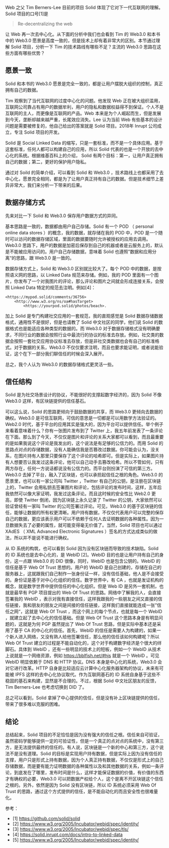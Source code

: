 Web 之父 Tim Berners-Lee 目前的项目 Solid 体现了它对下一代互联网的理解。Solid 项目的口号[1]是 

> Re-decentralizing the web 

让 Web 再一次去中心化。从下面的分析中我们也会看到 Tim 的 Web3.0 和本书中的 Web3.0 愿景是高度一致的，但是技术上却有着非常大的区别。本节通过理解 Solid 项目，分析一下 Tim 的技术路线有哪些不足？主流的 Web3.0 思路在这些方面有哪些优势？

## 愿景一致

Solid 和本书的 Web3.0 愿景是完全一致的，都是让用户摆脱大组织的控制，真正拥有自己的数据。

Tim 观察到了当代互联网的过度中心化的问题。他发现 Web 正在被大组织滥用，互联网公司靠占有用户的数据牟利，用户的隐私和数据权益得不到保证。个人不是互联网的主人，而更像是互联网的产品。Web 本来是为个人崛起而生，但是发展到今天，垄断却越来越严重，长尾效应消失。Lee 认为当前 Web 有些基本的设计问题是需要被修复的，他自己给出的答案就是 Solid 项目。2018年 Inrupt 公司成立，专注 Solid 项目的开发。

Solid 是 Social Linked Data 的缩写，只是一套标准，而不是一个具体应用。基于这套标准，任何人都可以构建自己的应用，所以 Solid 代表的也是一个开放的去中心化的系统。根据维基百科上的介绍， Solid 有两个目标：第一，让用户真正拥有自己的数据；第二，更好的保护用户隐私。

通过对 Soild 的简单介绍，可以看到 Solid 和 Web3.0 ，技术路线上也都采用了去中心化，愿景完全相同，都是为了让用户真正持有自己的数据。但是技术细节上差异非常大，我们来分析一下带来的后果。

## 数据存储方式

先来对比一下 Solid 和 Web3.0 保存用户数据方式的异同。

基本思路是一致的，数据都由用户自己存储。Solid 有一个 POD （ personal online data stores ）的概念，我的数据，就存储在我的 POD 中，POD 是一个随时可以访问的数据存储区域，里面的数据要随时允许被授权的应用去调用。Web3.0 思路下，用户的数据是加密后保存到自己的机器或者是云服务上的，默认是不能被应用访问的。用户自己存储数据，意味着 Solid 也遵照”数据和应用分离“的思路，跟 Web3.0 是一致的。

数据存储方式上，Solid 和 Web3.0 区别就比较大了。每个 POD 中的数据，是按照语义网的思路，以 Linked Data 规范来存储。例如，我的 POD 里面有一个图片，你发布了一个对我图片的评论，那么评论和图片之间就会形成连接关系，会按照 Linked Data 特定的规范去注明。例如[4]：

```
<https://mypod.solid/comments/36756>
    <http://www.w3.org/ns/oa#hasTarget>
        <https://yourpod.solid/photos/beach>.
```

加上 Solid 是专门构建社交应用的一套规范，我的直观感觉是 Solid 数据存储数据格式，通用性不是很好，但是也请教了 Solid 中文社区的同学，他们说 Solid 的数据格式也是能适应各种类型的数据的。而 Web3.0 对于数据存储格式没有明确要求，不同行业的数据会按照行业中最流行的协议的标准去存放。例如，社交类的数据会按照一套社交应用协议标准去存放，但是非社交类数据也会有自己的标准格式。对于数据的关系，Web3.0 不仅仅要求注明，而且也要求能证明，或者说能验证，这个在下一部分我们聊信任的时候会深入展开。

总之，我个人认为 Web3.0 的数据存储格式更灵活一些。

## 信任结构

Solid 是为社交场景设计的协议，不能很好的支撑起数字经济的，因为 Solid 不像 Web3.0 这样，有区块链提供的信任基石。

可以这么说，Soild 的思路更倾向于鼓励数据的共享，而 Web3.0 更倾向去数据的确权。Web3.0 是可信互联网，可信的意思是一切都是可以用数学方法验证的。Web2.0 时代，基于平台的应用其实是强大的，因为平台可以提供信任。举个例子来看着意味着什么？你有一张图片发布到了 Twitter 上，我五年前发表了一条评论在下面。那么到了今天，不仅仅是图片和评论的关系大家都可以看到，而且最重要的是如果我说这个评论是我发出的，这个说法是有足够的公信力的。而用 Solid 的思路点对点的存储数据，没有人能确信我是否篡改过数据。你可能会认为，没关系，在图片持有人那里只要保存了这个评论的哈希即可。但是实际上，如果图片持有人想要否认我发过这条评论，他可以自己动手去篡改哈希。所以不管如何，只有两方存在，任何一方说话都说没有公信力的。而平台则扮演了可信的第三方。Web3.0 去掉了平台，融入了区块链，也可以承担起信任之根的角色。Web3.0 的愿景里，也可以有一家公司叫 Twitter ，Twitter 有自己的公钥，是注册在区块链上的，Twitter 会用私钥去签署图片和评论，包括评论的发布时间，这样，五年后我依然可以像大家证明，我发过这条评论。而且这时候的安全性比 Web2.0 更高，即使 Twitter 倒闭，因为区块链上永久记录了 Twitter 的公钥，大家依然可以验证曾经有一家叫 Twitter 的公司签署过评论。可见，Web3.0 的基于区块链的信任，能够让数据的所有权更清晰。用户持有数据，不仅仅代表用户可以完整的保存自己的数据，更应该表示用户可以不依赖于任何人去证明数据的各种属性。因为一旦数据失去了必要的属性，就可能变得毫无价值了。当然，Solid 项目也可以通过 XAdES （ XML Advanced Electronic Signatures ）签名的方式达成类似的做法，所以并不是说不能进行确权。

从 ID 系统的构筑，也可以看到 Solid 因为没有区块链而导致的技术缺陷。Solid 的 ID 系统也是去中心化的，是 WebID [2]。WebID 目的也是让用户持有自己的身份，这一点跟 Web3.0 的 DID 很像，同时，WebID 也是包含公钥的。WebID 的信任是基于 Web Of Trust 思想的。用户的 WebID 是自己创建的，存储在自己的服务器上，这就跟我们自己制作一张身份证一样，没有信任基础，他人是不会接受的。身份证是基于对中心化组织的信任。数字世界中，有 CA ，也就是发证机构的概念，就是数字世界中提供信任的中心化组织。但是 Web ID 是另外一套机制，也就是最早有 PGP 项目提出的 Web Of Trust 的思路。网络中了解我的人，会直接签署我的 WebID ，表示对我有直接信任，这样我跟我的一些朋友之间又直接的信任链接，我和朋友的朋友之间是间接的信任链接，这样我们直接就能连成一张”信任之网“，这就是 Web Of Trust ，而这个网上的每个节点，也就是每一个 WebID ，就建立起了去中心化的信任基础。但是 Web Of Trust 这个思路本身是有明显问题的，这就是为何 PGP 虽然提出了 Web Of Trust 思路，但是实际中基本还是采用了基于 CA 的中心化的信任。首先，WebID 的信任是需要人为构建的，如果一个新人进入网络，又没有熟人给他签署信任，那么他的信任该如何构建呢？所以 Web Of Trust 建立的过程是不能自动化的，这个对于构建数字经济是个很大的绊脚石。具体到 WebID ，还有一些明显的技术上的短板，例如一个 WebID 从技术上说就是一个网络资源，例如 https://bblfish.net/#hjs 就是一个 WebID 。可见 WebID 明显依赖于 DNS 和 HTTP 协议。DNS 本身是中心化的系统，Web3.0 会对它进行改革。HTTP 自身是比较适应云计算中心化服务器架构的协议，未来有可能被 IPFS 这样的去中心化协议取代。作为互联网基石的 ID 系统自身基于这些不稳固的基石来构建，显然是不合理的。不过，根据 Solid 中文社区朋友的反馈，Tim Berners-Lee 也考虑切换到 DID 了。

总之可以看到，Solid 拿掉了中心提供的信任，但是没有补上区块链提供的信任，带来了很多难以克服的困难。

## 结论

总结起来，Solid 项目的不足恰恰是因为没有强大的信任之根。信任来自可验证，虽然密码学能够提供一定的可验证性，但是一个真正的点对点的系统中，没有第三方，是无法提供最终的信任的。有人说，区块链是一个新的中心和第三方，这个说法不是没有道理。Solid 的目标是实现用户持有数据，但是实际上因为没有信任的支撑，用户只是形式上持有数据，因为个人真正持有数据，不仅仅是形式上的自己存储数据，而是要有能力证明数据的各种属性以及和其他数据的关系，例如一条评论，到底发在了哪里，发布时间是什么，这样才能保证数据的价值，有价值的东西才有确权的必要，Web3.0 可以把数据产权给个人，这个是离不开区块链这个信任之根的。另外，依然是因为 Solid 没有区块链，所以 ID 系统必须采用 Web Of Trust 的思路，通过这个方式提供的信任，是不能自动化的而且安全性也很难量化。

参考：

- [1] https://github.com/solid/solid
- [2] https://www.w3.org/2005/Incubator/webid/spec/identity/
- [3] https://www.w3.org/2005/Incubator/webid/spec/tls/
- [4] https://solid.inrupt.com/docs/intro-to-linked-data
- [5] https://www.w3.org/2005/Incubator/webid/spec/identity/
